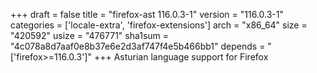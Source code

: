 +++
draft = false
title = "firefox-ast 116.0.3-1"
version = "116.0.3-1"
categories = ['locale-extra', 'firefox-extensions']
arch = "x86_64"
size = "420592"
usize = "476771"
sha1sum = "4c078a8d7aaf0e8b37e6e2d3af747f4e5b466bb1"
depends = "['firefox>=116.0.3']"
+++
Asturian language support for Firefox
